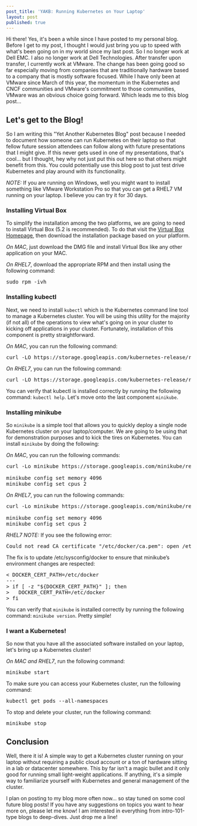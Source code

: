 ```yaml
---
post_title: 'YAKB: Running Kubernetes on Your Laptop'
layout: post
published: true
---
```

Hi there! Yes, it's been a while since I have posted to my personal blog. Before I get to my post, I thought I would just bring you up to speed with what's been going on in my world since my last post. So I no longer work at Dell EMC. I also no longer work at Dell Technologies. After transfer upon transfer, I currently work at VMware. The change has been going good so far especially moving from companies that are traditionally hardware based to a company that is mostly software focused. While I have only been at VMware since March of this year, the momentum in the Kubernetes and CNCF communities and VMware's commitment to those communities, VMware was an obvious choice going forward. Which leads me to this blog post...

## Let's get to the Blog!

So I am writing this "Yet Another Kubernetes Blog" post because I needed to document how someone can run Kubernetes on their laptop so that fellow future session attendees can follow along with future presentations that I might give. If this never gets used in one of my presentations, that's cool... but I thought, hey why not just put this out here so that others might benefit from this. You could potentially use this blog post to just test drive Kubernetes and play around with its functionality.

*NOTE:* If you are running on Windows, well you might want to install something like VMware Workstation Pro so that you can get a RHEL7 VM running on your laptop. I believe you can try it for 30 days.

### Installing Virtual Box

To simplify the installation among the two platforms, we are going to need to install Virtual Box (5.2 is recommended). To do that visit the [Virtual Box Homepage](https://www.virtualbox.org/wiki/Downloads), then download the installation package based on your platform.

*On MAC*, just download the DMG file and install Virtual Box like any other application on your MAC.

*On RHEL7*, download the appropriate RPM and then install using the following command:
<pre>
sudo rpm -ivh <name of the rpm file>
</pre>

### Installing kubectl

Next, we need to install `kubectl` which is the Kubernetes command line tool to manage a Kubernetes cluster. You will be using this utility for the majority (if not all) of the operations to view what's going on in your cluster to kicking off applications in your cluster. Fortunately, installation of this component is pretty straightforward.

*On MAC*, you can run the following command:
<pre>
curl -LO https://storage.googleapis.com/kubernetes-release/release/$(curl -s https://storage.googleapis.com/kubernetes-release/release/stable.txt)/bin/darwin/amd64/kubectl && chmod +x kubectl && sudo mv kubectl /usr/local/bin/
</pre>

*On RHEL7*, you can run the following command:
<pre>
curl -LO https://storage.googleapis.com/kubernetes-release/release/$(curl -s https://storage.googleapis.com/kubernetes-release/release/stable.txt)/bin/linux/amd64/kubectl && chmod +x kubectl && sudo mv kubectl /usr/local/bin/
</pre>

You can verify that kubectl is installed correctly by running the following command: `kubectl help`. Let's move onto the last component `minikube`.

### Installing minikube

So `minikube` is a simple tool that allows you to quickly deploy a single node Kubernetes cluster on your laptop/computer. We are going to be using that for demonstration purposes and to kick the tires on Kubernetes. You can install `minikube` by doing the following:

*On MAC*, you can run the following commands:
<pre>
curl -Lo minikube https://storage.googleapis.com/minikube/releases/latest/minikube-darwin-amd64 && chmod +x minikube && sudo mv minikube /usr/local/bin/

minikube config set memory 4096
minikube config set cpus 2
</pre>

*On RHEL7*, you can run the following commands:
<pre>
curl -Lo minikube https://storage.googleapis.com/minikube/releases/latest/minikube-linux-amd64 && chmod +x minikube && sudo mv minikube /usr/local/bin/

minikube config set memory 4096
minikube config set cpus 2
</pre>

*RHEL7 NOTE:* If you see the following error:
<pre>
Could not read CA certificate "/etc/docker/ca.pem": open /etc/docker/ca.pem: no such file or directory
</pre>

The fix is to update /etc/sysconfig/docker to ensure that minikube’s environment changes are respected:
<pre>
&lt; DOCKER_CERT_PATH=/etc/docker
---
&gt; if [ -z "${DOCKER_CERT_PATH}" ]; then
&gt;   DOCKER_CERT_PATH=/etc/docker
&gt; fi
</pre>

You can verify that `minikube` is installed correctly by running the following command: `minikube version`. Pretty simple!

### I want a Kubernetes!

So now that you have all the associated software installed on your laptop, let's bring up a Kubernetes cluster!

*On MAC and RHEL7*, run the following command:
<pre>
minikube start
</pre>

To make sure you can access your Kubernetes cluster, run the following command:
<pre>
kubectl get pods --all-namespaces
</pre>

To stop and delete your cluster, run the following command:
<pre>
minikube stop
</pre>

## Conclusion

Well, there it is! A simple way to get a Kubernetes cluster running on your laptop without requiring a public cloud account or a ton of hardware sitting in a lab or datacenter somewhere. This by far isn't a magic bullet and it only good for running small light-weight applications. If anything, it's a simple way to familiarize yourself with Kubernetes and general management of the cluster.

I plan on posting to my blog more often now... so stay tuned on some cool future blog posts! If you have any suggestions on topics you want to hear more on, please let me know! I am interested in everything from intro-101-type blogs to deep-dives. Just drop me a line!
